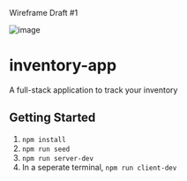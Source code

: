 Wireframe Draft #1 

![image](https://user-images.githubusercontent.com/87344154/200094803-185d13bf-4bcb-4232-a009-79047d2394de.png)











# inventory-app
A full-stack application to track your inventory

## Getting Started

1. `npm install`
2. `npm run seed`
3. `npm run server-dev`
4. In a seperate terminal, `npm run client-dev`
